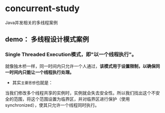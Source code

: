# concurrent-study
Java并发相关的多线程案例

## demo： 多线程设计模式案例
### Single Threaded Execution模式，即"以一个线程执行"。
就像独木桥一样，同一时间内只允许一个人通过，**该模式用于设置限制，以确保同一时间内只能让一个线程执行处理。**
- 其实`主要思想`也就是：
<p> 当我们修改多个线程共享的实例时，实例就会失去安全性。所以我们找出这个不安全的范围，将这个范围设置为临界区，并对临界区进行保护（使用synchronized），使其只允许一个线程同时执行。

### 
